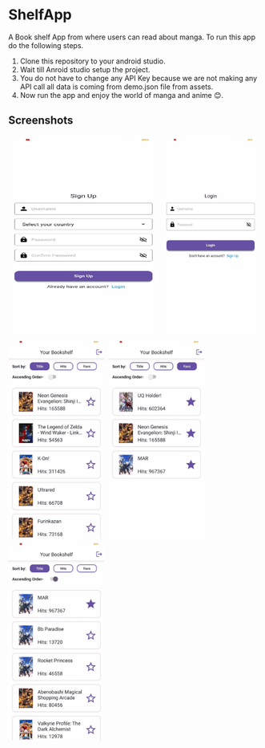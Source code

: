 # ShelfApp
A Book shelf App from where users can read about manga.
To run this app do the following steps.
1. Clone this repository to your android studio.
2. Wait till Anroid studio setup the project.
3. You do not have to change any API Key because we are not making any API call all data is coming from demo.json file from assets.
4. Now run the app and enjoy the world of manga and anime 😊.

## Screenshots
<img src="/screenshots/screen1.jpg" height="400" width="300">&nbsp;
<img src="/screenshots/screen2.jpg" height="400">&nbsp;
<img src="/screenshots/screen3.jpg" height="400">&nbsp;
<img src="/screenshots/screen4.jpg" height="400">&nbsp;
<img src="/screenshots/screen5.jpg" height="400">&nbsp;
